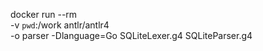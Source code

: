 docker run --rm \
-v `pwd`:/work antlr/antlr4 \
-o parser -Dlanguage=Go SQLiteLexer.g4 SQLiteParser.g4